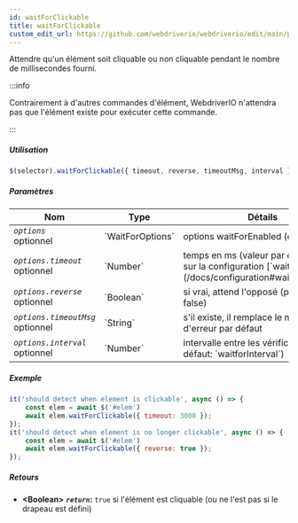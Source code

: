 ```yaml
---
id: waitForClickable
title: waitForClickable
custom_edit_url: https://github.com/webdriverio/webdriverio/edit/main/packages/webdriverio/src/commands/element/waitForClickable.ts
---
```


Attendre qu'un élément soit cliquable ou non cliquable pendant le nombre de millisecondes fourni.

:::info

Contrairement à d'autres commandes d'élément, WebdriverIO n'attendra pas que l'élément existe pour exécuter
cette commande.

:::

##### Utilisation

```js
$(selector).waitForClickable({ timeout, reverse, timeoutMsg, interval })
```

##### Paramètres

<table>
  <thead>
    <tr>
      <th>Nom</th><th>Type</th><th>Détails</th>
    </tr>
  </thead>
  <tbody>
    <tr>
      <td><code><var>options</var></code><br /><span className="label labelWarning">optionnel</span></td>
      <td>`WaitForOptions`</td>
      <td>options waitForEnabled (optionnel)</td>
    </tr>
    <tr>
      <td><code><var>options.timeout</var></code><br /><span className="label labelWarning">optionnel</span></td>
      <td>`Number`</td>
      <td>temps en ms (valeur par défaut basée sur la configuration [`waitforTimeout`](/docs/configuration#waitfortimeout))</td>
    </tr>
    <tr>
      <td><code><var>options.reverse</var></code><br /><span className="label labelWarning">optionnel</span></td>
      <td>`Boolean`</td>
      <td>si vrai, attend l'opposé (par défaut: false)</td>
    </tr>
    <tr>
      <td><code><var>options.timeoutMsg</var></code><br /><span className="label labelWarning">optionnel</span></td>
      <td>`String`</td>
      <td>s'il existe, il remplace le message d'erreur par défaut</td>
    </tr>
    <tr>
      <td><code><var>options.interval</var></code><br /><span className="label labelWarning">optionnel</span></td>
      <td>`Number`</td>
      <td>intervalle entre les vérifications (par défaut: `waitforInterval`)</td>
    </tr>
  </tbody>
</table>

##### Exemple

```js title="waitForClickable.js"
it('should detect when element is clickable', async () => {
    const elem = await $('#elem')
    await elem.waitForClickable({ timeout: 3000 });
});
it('should detect when element is no longer clickable', async () => {
    const elem = await $('#elem')
    await elem.waitForClickable({ reverse: true });
});
```

##### Retours

- **&lt;Boolean&gt;**
            **<code><var>return</var></code>:**  `true` si l'élément est cliquable (ou ne l'est pas si le drapeau est défini)